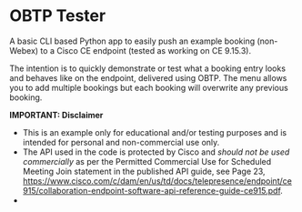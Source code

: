 # OBTP Tester

A basic CLI based Python app to easily push an example booking (non-Webex) to a Cisco CE endpoint (tested as working on CE 9.15.3).

The intention is to quickly demonstrate or test what a booking entry looks and behaves like on the endpoint, delivered using OBTP. The menu allows you to add multiple bookings but each booking will overwrite any previous booking.


**IMPORTANT: Disclaimer**

* This is an example only for educational and/or testing purposes and is intended for personal and non-commercial use only.
* The API used in the code is protected by Cisco and *should not be used commercially* as per the Permitted Commercial Use for Scheduled Meeting Join statement in the published API guide, see Page 23, https://www.cisco.com/c/dam/en/us/td/docs/telepresence/endpoint/ce915/collaboration-endpoint-software-api-reference-guide-ce915.pdf.
* 
